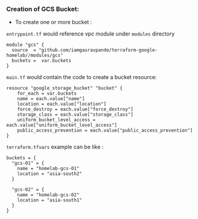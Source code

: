 ### Creation of GCS Bucket:

-  To create one or more bucket : 

`entrypoint.tf` would reference vpc module under `modules` directory

```hcl
module "gcs" {
  source  = "github.com/iamgauravpande/terraform-google-homelab//modules/gcs"
  buckets =  var.buckets
}
```

`main.tf` would contain the code to create a bucket resource:

```hcl
resource "google_storage_bucket" "bucket" {
    for_each = var.buckets
    name = each.value["name"]
    location = each.value["location"]
    force_destroy = each.value["force_destroy"]
    storage_class = each.value["storage_class"]
    uniform_bucket_level_access = each.value["uniform_bucket_level_access"]
    public_access_prevention = each.value["public_access_prevention"] 
}
```

`terraform.tfvars` example can be like :

```hcl
buckets = {
  "gcs-01" = {
    name = "homelab-gcs-01"
    location = "asia-south2"    
  }

  "gcs-02" = {
    name = "homelab-gcs-02"
    location = "asia-south1"    
  }
}
```